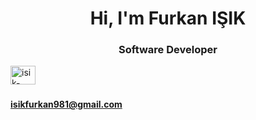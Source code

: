 <h1 align="center">Hi, I'm Furkan IŞIK</h1>
<h3 align="center">Software Developer</h3>
 
<p align="left">
<a href="https://linkedin.com/in/isik-furkann" target="blank"><img align="center" src="https://raw.githubusercontent.com/rahuldkjain/github-profile-readme-generator/master/src/images/icons/Social/linked-in-alt.svg" alt="isik-furkann" height="30" width="40" /></a>
</p>
<h3 align="left"></h3>

**isikfurkan981@gmail.com**

